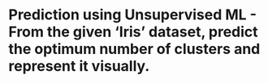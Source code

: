 # Prediction using Unsupervised ML - From the given ‘Iris’ dataset, predict the optimum number of clusters and represent it visually.
